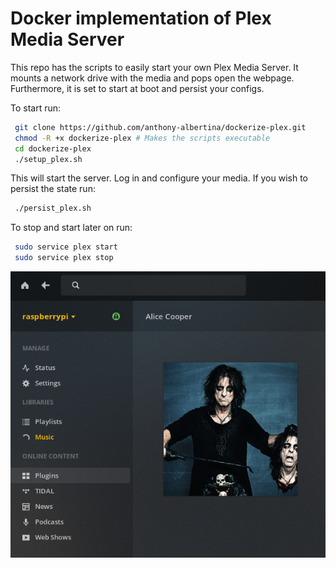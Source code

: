 # Docker implementation of Plex Media Server

This repo has the scripts to easily start your own Plex Media Server. 
It mounts a network drive with the media and pops open the webpage. 
Furthermore, it is set to start at boot and persist your configs.

To start run:
```bash
 git clone https://github.com/anthony-albertina/dockerize-plex.git
 chmod -R +x dockerize-plex # Makes the scripts executable
 cd dockerize-plex
 ./setup_plex.sh
```

This will start the server. Log in and configure your media. If you wish to persist the state run:
```bash
 ./persist_plex.sh
```

To stop and start later on run:
```bash
 sudo service plex start
 sudo service plex stop
```

<p align="center">
	<img src="/plex-server.PNG" width="650">
</p>
